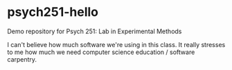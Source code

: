 # psych251-hello
Demo repository for Psych 251: Lab in Experimental Methods

I can't believe how much software we're using in this class.
It really stresses to me how much we need computer science education / software carpentry.
